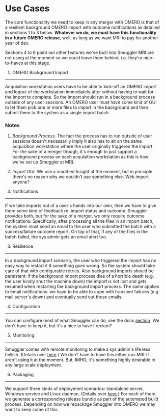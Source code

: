 Use Cases
=========
The core functionality we need to keep in any merger with OMERO is that
of a resilient background OMERO import with outcome notifications as
detailed in sections 1 to 3 below. **Whatever we do, we must have this
functionality in a future OMERO release**, well, as long as we want MRI
to pay for another year of dev. 

Sections 4 to 6 point out other features we've built into Smuggler MRI
are not using at the moment so we could leave them behind, i.e. they're
nice-to-haves at this stage.

1. OMERO Background Import
--------------------------
Acquisition workstation users have to be able to kick-off an OMERO import
and logout of the workstation immediately after without having to wait for
the import to complete. So the import should run in a background process
outside of any user sessions. An OMERO user must have some kind of GUI
to let them pick one or more files to import in the background and then
submit them to the system as a single import batch.

### Notes
1. *Background Process*. The fact the process has to run outside of user
sessions doesn't necessarily imply it also has to sit on the same acquisition
workstation where the user originally triggered the import. For the sake
of a merger though, it's enough to just support a background process on
each acquisition workstation as this is how we've set up Smuggler at MRI.
2. *Import GUI*. We use a modified Insight at the moment, but in principle
there's no reason why we couldn't use something else. Web import anyone?

2. Notifications
----------------
If we take imports out of a user's hands into our own, then we have to give
them some kind of feedback re: import status and outcome. Smuggler provides
both, but for the sake of a merger, we only require outcome notifications.
Specifically, after processing all the files in an import batch, the system
must send an email to the user who submitted the batch with a success/failure
outcome report. On top of that, if any of the files in the batch failed,
the sys admin gets an email alert too.

3. Resilience
-------------
In a background import scenario, the user who triggered the import has no
easy way to restart it if something goes wrong. So the system should take
care of that with configurable retries. Also background imports should be
persistent: if the background import process dies of a horrible death (e.g.
the user kindly shut the machine down) the import is not lost and gets
resumed when restarting the background import process. The same applies
to email notifications: we have to be able to cope with transient failures
(e.g. mail server's down) and eventually send out those emails.

4. Configuration
----------------
You can configure most of what Smuggler can do, see the docs [section][cfg].
We don't have to keep it, but it's a nice to have I reckon?

5. Monitoring
-------------
Smuggler comes with remote monitoring to make a sys admin's life less
hellish. (Details over [here][monitor].) We don't have to have this either
cos MRI IT aren't using it at the moment. But, IMHO, it's something highly
desirable in any large scale deployment.

6. Packaging
------------
We support three kinds of deployment scenarios: standalone server, Windows
service and Linux daemon. (Details over [here][deploy].) For each of them,
we generate a corresponding release bundle as part of the automated build
process. Depending on how we repackage Smuggler into OMERO we may want to
keep some of this.




[cfg]: http://c0c0n3.github.io/ome-smuggler/docs/content/deployment/configuration.html
    "Configuration"
[deploy]: http://c0c0n3.github.io/ome-smuggler/docs/content/deployment/index.html
    "Deployment"
[monitor]: http://c0c0n3.github.io/ome-smuggler/docs/content/deployment/monitoring.html
    "Monitoring"
